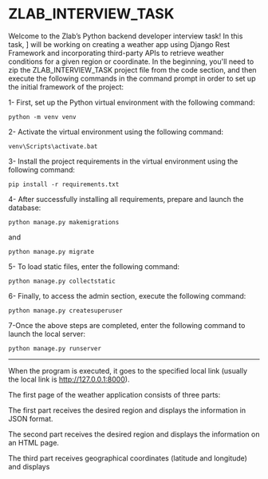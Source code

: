 # ZLAB_INTERVIEW_TASK
Welcome to the Zlab’s Python backend developer interview task! In this task, ] will be working on creating a weather app using Django Rest Framework and incorporating third-party APIs to retrieve weather conditions for a given region or coordinate. In the beginning, you'll need to zip the ZLAB_INTERVIEW_TASK project file from the code section, and then execute the following commands in the command prompt in order to set up the initial framework of the project:

1- First, set up the Python virtual environment with the following command:

    python -m venv venv

2- Activate the virtual environment using the following command:

    venv\Scripts\activate.bat
  
3- Install the project requirements in the virtual environment using the following command:

    pip install -r requirements.txt
    
4- After successfully installing all requirements, prepare and launch the database:

    python manage.py makemigrations

and 

    python manage.py migrate

5- To load static files, enter the following command:

    python manage.py collectstatic
    
6- Finally, to access the admin section, execute the following command:

    python manage.py createsuperuser

7-Once the above steps are completed, enter the following command to launch the local server:

    python manage.py runserver

_________________________________________________________________________________________________________________

When the program is executed, it goes to the specified local link (usually the local link is http://127.0.0.1:8000).

The first page of the weather application consists of three parts:

The first part receives the desired region and displays the information in JSON format.

The second part receives the desired region and displays the information on an HTML page.

The third part receives geographical coordinates (latitude and longitude) and displays

